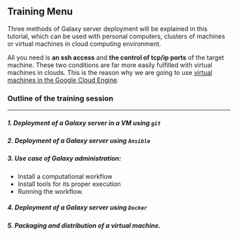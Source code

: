 ## Training Menu

Three methods of Galaxy server deployment will be explained in this tutorial, which can be
used with personal computers, clusters of machines or virtual machines in cloud computing
environment.

All you need is **an ssh access** and **the control of tcp/ip ports** of the target machine.
These two conditions are far more easily fulfilled with virtual machines in clouds. This is
the reason why we are going to use
[virtual machines in the Google Cloud Engine](spin_off_VM.md). 

### Outline of the training session
-----

##### 1. Deployment of a Galaxy server in a VM using `git`
##### 2. Deployment of a Galaxy server using `Ansible`
##### 3. Use case of Galaxy administration:
  - Install a computational workflow
  - Install tools for its proper execution
  - Running the workflow.
##### 4. Deployment of a Galaxy server using `Docker`
##### 5. Packaging and distribution of a virtual machine.
